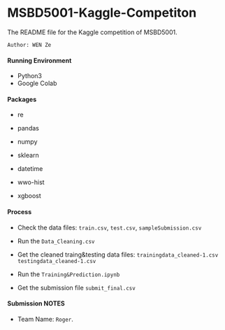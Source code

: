 # MSBD5001-Kaggle-Competiton

The README file for the Kaggle competition of MSBD5001.

`Author: WEN Ze`


#### Running Environment

- Python3
- Google Colab 


#### Packages

- re

- pandas

- numpy

- sklearn

- datetime 

- wwo-hist

- xgboost

  

#### Process

- Check the data files: `train.csv`, `test.csv`, `sampleSubmission.csv`

- Run the `Data_Cleaning.csv`

- Get the cleaned traing&testing data files: `trainingdata_cleaned-1.csv` `testingdata_cleaned-1.csv`

- Run the `Training&Prediction.ipynb`

- Get the submission file `submit_final.csv`

  

#### Submission NOTES

- Team Name: `Roger`.
